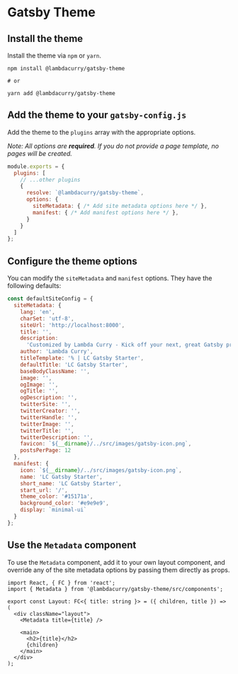 # Gatsby Theme

## Install the theme

Install the theme via `npm` or `yarn`.

```shell
npm install @lambdacurry/gatsby-theme

# or

yarn add @lambdacurry/gatsby-theme
```

## Add the theme to your `gatsby-config.js`

Add the theme to the `plugins` array with the appropriate options.

_Note: All options are **required**. If you do not provide a page template, no pages will be created._

```js
module.exports = {
  plugins: [
    // ...other plugins
    {
      resolve: `@lambdacurry/gatsby-theme`,
      options: {
        siteMetadata: { /* Add site metadata options here */ },
        manifest: { /* Add manifest options here */ },
      }
    }
  ]
};
```

## Configure the theme options

You can modify the `siteMetadata` and `manifest` options. They have the following defaults:

```js
const defaultSiteConfig = {
  siteMetadata: {
    lang: 'en',
    charSet: 'utf-8',
    siteUrl: 'http://localhost:8000',
    title: '',
    description:
      'Customized by Lambda Curry - Kick off your next, great Gatsby project with this default starter. This barebones starter ships with the main Gatsby configuration files you might need.',
    author: 'Lambda Curry',
    titleTemplate: '% | LC Gatsby Starter',
    defaultTitle: 'LC Gatsby Starter',
    baseBodyClassName: '',
    image: '',
    ogImage: '',
    ogTitle: '',
    ogDescription: '',
    twitterSite: '',
    twitterCreator: '',
    twitterHandle: '',
    twitterImage: '',
    twitterTitle: '',
    twitterDescription: '',
    favicon: `${__dirname}/../src/images/gatsby-icon.png`,
    postsPerPage: 12
  },
  manifest: {
    icon: `${__dirname}/../src/images/gatsby-icon.png`,
    name: 'LC Gatsby Starter',
    short_name: 'LC Gatsby Starter',
    start_url: '/',
    theme_color: '#15171a',
    background_color: '#e9e9e9',
    display: `minimal-ui`
  }
};
```

## Use the `Metadata` component

To use the `Metadata` component, add it to your own layout component, and override any of the site metadata options by passing them directly as props.

```tsx
import React, { FC } from 'react';
import { Metadata } from '@lambdacurry/gatsby-theme/src/components';

export const Layout: FC<{ title: string }> = ({ children, title }) => (
  <div className="layout">
    <Metadata title={title} />

    <main>
      <h2>{title}</h2>
      {children}
    </main>
  </div>
);
```
